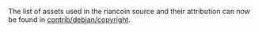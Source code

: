 The list of assets used in the riancoin source and their attribution can now be found in [contrib/debian/copyright](../contrib/debian/copyright).
